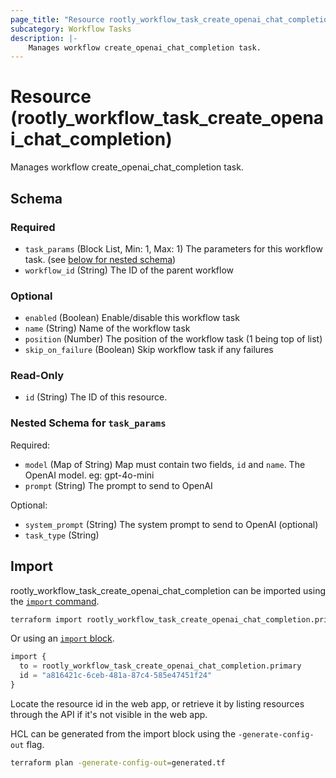 ```yaml
---
page_title: "Resource rootly_workflow_task_create_openai_chat_completion - terraform-provider-rootly"
subcategory: Workflow Tasks
description: |-
    Manages workflow create_openai_chat_completion task.
---
```


# Resource (rootly_workflow_task_create_openai_chat_completion)

Manages workflow create_openai_chat_completion task.



<!-- schema generated by tfplugindocs -->
## Schema

### Required

- `task_params` (Block List, Min: 1, Max: 1) The parameters for this workflow task. (see [below for nested schema](#nestedblock--task_params))
- `workflow_id` (String) The ID of the parent workflow

### Optional

- `enabled` (Boolean) Enable/disable this workflow task
- `name` (String) Name of the workflow task
- `position` (Number) The position of the workflow task (1 being top of list)
- `skip_on_failure` (Boolean) Skip workflow task if any failures

### Read-Only

- `id` (String) The ID of this resource.

<a id="nestedblock--task_params"></a>
### Nested Schema for `task_params`

Required:

- `model` (Map of String) Map must contain two fields, `id` and `name`. The OpenAI model. eg: gpt-4o-mini
- `prompt` (String) The prompt to send to OpenAI

Optional:

- `system_prompt` (String) The system prompt to send to OpenAI (optional)
- `task_type` (String)

## Import

rootly_workflow_task_create_openai_chat_completion can be imported using the [`import` command](https://developer.hashicorp.com/terraform/cli/commands/import).

```sh
terraform import rootly_workflow_task_create_openai_chat_completion.primary a816421c-6ceb-481a-87c4-585e47451f24
```

Or using an [`import` block](https://developer.hashicorp.com/terraform/language/import).

```terraform
import {
  to = rootly_workflow_task_create_openai_chat_completion.primary
  id = "a816421c-6ceb-481a-87c4-585e47451f24"
}
```

Locate the resource id in the web app, or retrieve it by listing resources through the API if it's not visible in the web app.

HCL can be generated from the import block using the `-generate-config-out` flag.

```sh
terraform plan -generate-config-out=generated.tf
```
